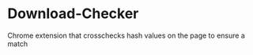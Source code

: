 Download-Checker
================

Chrome extension that crosschecks hash values on the page to ensure a match
